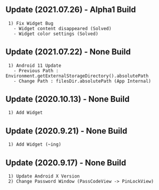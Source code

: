 ## Update (2021.07.26) - Alpha1 Build
```
 1) Fix Widget Bug
   - Widget content disappeared (Solved)
   - Widget color settings (Solved)
```

## Update (2021.07.22) - None Build
```
 1) Android 11 Update
   - Previous Path : Environment.getExternalStorageDirectory().absolutePath
   - Change Path : filesDir.absolutePath (App Internal)
```

## Update (2020.10.13) - None Build
```
 1) Add Widget
```

## Update (2020.9.21) - None Build
```
 1) Add Widget (~ing)
```

## Update (2020.9.17) - None Build
```
 1) Update Android X Version
 2) Change Password Window (PassCodeView -> PinLockView)
```

